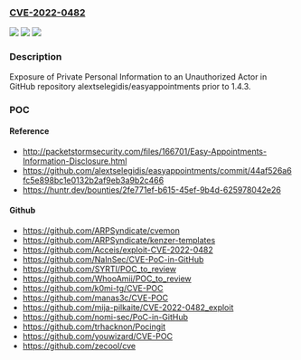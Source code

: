 ### [CVE-2022-0482](https://cve.mitre.org/cgi-bin/cvename.cgi?name=CVE-2022-0482)
![](https://img.shields.io/static/v1?label=Product&message=alextselegidis%2Feasyappointments&color=blue)
![](https://img.shields.io/static/v1?label=Version&message=%3C%201.4.3%20&color=brighgreen)
![](https://img.shields.io/static/v1?label=Vulnerability&message=CWE-359%20Exposure%20of%20Private%20Personal%20Information%20to%20an%20Unauthorized%20Actor&color=brighgreen)

### Description

Exposure of Private Personal Information to an Unauthorized Actor in GitHub repository alextselegidis/easyappointments prior to 1.4.3.

### POC

#### Reference
- http://packetstormsecurity.com/files/166701/Easy-Appointments-Information-Disclosure.html
- https://github.com/alextselegidis/easyappointments/commit/44af526a6fc5e898bc1e0132b2af9eb3a9b2c466
- https://huntr.dev/bounties/2fe771ef-b615-45ef-9b4d-625978042e26

#### Github
- https://github.com/ARPSyndicate/cvemon
- https://github.com/ARPSyndicate/kenzer-templates
- https://github.com/Acceis/exploit-CVE-2022-0482
- https://github.com/NaInSec/CVE-PoC-in-GitHub
- https://github.com/SYRTI/POC_to_review
- https://github.com/WhooAmii/POC_to_review
- https://github.com/k0mi-tg/CVE-POC
- https://github.com/manas3c/CVE-POC
- https://github.com/mija-pilkaite/CVE-2022-0482_exploit
- https://github.com/nomi-sec/PoC-in-GitHub
- https://github.com/trhacknon/Pocingit
- https://github.com/youwizard/CVE-POC
- https://github.com/zecool/cve

